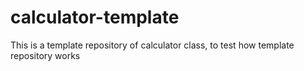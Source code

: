 # calculator-template
This is a template repository of calculator class, to test how template repository works
